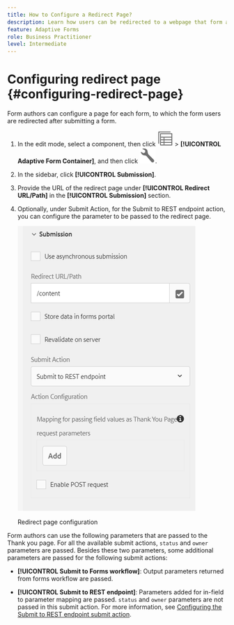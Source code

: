 ```yaml
---
title: How to Configure a Redirect Page?
description: Learn how users can be redirected to a webpage that form authors can configure while creating the form.
feature: Adaptive Forms
role: Business Practitioner
level: Intermediate
---
```


# Configuring redirect page {#configuring-redirect-page}

Form authors can configure a page for each form, to which the form users are redirected after submitting a form.

1. In the edit mode, select a component, then click ![field-level](assets/select_parent_icon.svg) &gt; **[!UICONTROL Adaptive Form Container]**, and then click ![cmppr](assets/configure-icon.svg).

1. In the sidebar, click **[!UICONTROL Submission]**.  

1. Provide the URL of the redirect page under **[!UICONTROL Redirect URL/Path]** in the **[!UICONTROL Submission]** section.  
1. Optionally, under Submit Action, for the Submit to REST endpoint action, you can configure the parameter to be passed to the redirect page.

   ![Redirect page configuration](assets/redirect-url.png)

   Redirect page configuration

Form authors can use the following parameters that are passed to the Thank you page. For all the available submit actions, `status` and `owner` parameters are passed. Besides these two parameters, some additional parameters are passed for the following submit actions:

* **[!UICONTROL Submit to Forms workflow]**: Output parameters returned from forms workflow are passed.  

* **[!UICONTROL Submit to REST endpoint]**: Parameters added for in-field to parameter mapping are passed. `status` and `owner` parameters are not passed in this submit action. For more information, see [Configuring the Submit to REST endpoint submit action](configuring-submit-actions.md).
